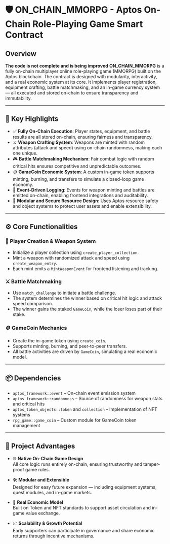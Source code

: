 # 🛡️ ON_CHAIN_MMORPG - Aptos On-Chain Role-Playing Game Smart Contract

## Overview
**The code is not complete and is being improved**
**ON_CHAIN_MMORPG** is a fully on-chain multiplayer online role-playing game (MMORPG) built on the Aptos blockchain. The contract is designed with modularity, interactivity, and a real economic system at its core. It implements player registration, equipment crafting, battle matchmaking, and an in-game currency system — all executed and stored on-chain to ensure transparency and immutability.

---

## 🌟 Key Highlights

- ✅ **Fully On-Chain Execution**: Player states, equipment, and battle results are all stored on-chain, ensuring fairness and transparency.
- ⚔️ **Weapon Crafting System**: Weapons are minted with random attributes (attack and speed) using on-chain randomness, making each one unique.
- 🎮 **Battle Matchmaking Mechanism**: Fair combat logic with random critical hits ensures competitive and unpredictable outcomes.
- 🪙 **GameCoin Economic System**: A custom in-game token supports minting, burning, and transfers to simulate a closed-loop game economy.
- 🧾 **Event-Driven Logging**: Events for weapon minting and battles are emitted on-chain, enabling frontend integrations and auditability.
- 🔐 **Modular and Secure Resource Design**: Uses Aptos resource safety and object systems to protect user assets and enable extensibility.

---

## ⚙️ Core Functionalities

### 🔨 Player Creation & Weapon System
- Initialize a player collection using `create_player_collection`.
- Mint a weapon with randomized attack and speed using `create_weapon_entry`.
- Each mint emits a `MintWeaponEvent` for frontend listening and tracking.

### ⚔️ Battle Matchmaking
- Use `match_challenge` to initiate a battle challenge.
- The system determines the winner based on critical hit logic and attack speed comparison.
- The winner gains the staked `GameCoin`, while the loser loses part of their stake.

### 🪙 GameCoin Mechanics
- Create the in-game token using `create_coin`.
- Supports minting, burning, and peer-to-peer transfers.
- All battle activities are driven by `GameCoin`, simulating a real economic model.

---

## 📦 Dependencies

- `aptos_framework::event` – On-chain event emission system  
- `aptos_framework::randomness` – Source of randomness for weapon stats and critical hits  
- `aptos_token_objects::token` and `collection` – Implementation of NFT systems  
- `rpg_game::game_coin` – Custom module for GameCoin token management  

---

## 🌟 Project Advantages

- 🌐 **Native On-Chain Game Design**  
  All core logic runs entirely on-chain, ensuring trustworthy and tamper-proof game rules.

- 🛠️ **Modular and Extensible**  
  Designed for easy future expansion — including equipment systems, quest modules, and in-game markets.

- 💸 **Real Economic Model**  
  Built on Token and NFT standards to support asset circulation and in-game value exchange.

- 📈 **Scalability & Growth Potential**  
  Early supporters can participate in governance and share economic returns through incentive mechanisms.

